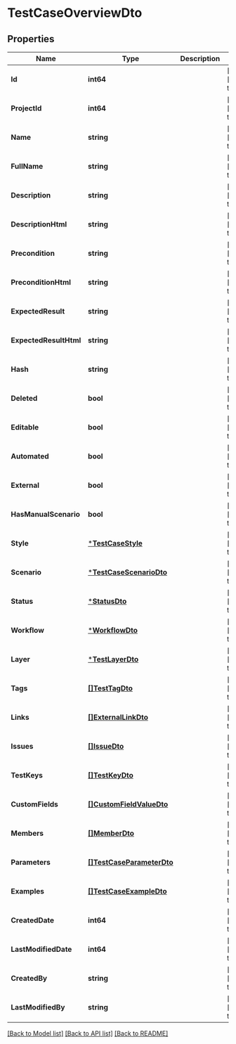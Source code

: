 # TestCaseOverviewDto

## Properties
Name | Type | Description | Notes
------------ | ------------- | ------------- | -------------
**Id** | **int64** |  | [optional] [default to null]
**ProjectId** | **int64** |  | [optional] [default to null]
**Name** | **string** |  | [optional] [default to null]
**FullName** | **string** |  | [optional] [default to null]
**Description** | **string** |  | [optional] [default to null]
**DescriptionHtml** | **string** |  | [optional] [default to null]
**Precondition** | **string** |  | [optional] [default to null]
**PreconditionHtml** | **string** |  | [optional] [default to null]
**ExpectedResult** | **string** |  | [optional] [default to null]
**ExpectedResultHtml** | **string** |  | [optional] [default to null]
**Hash** | **string** |  | [optional] [default to null]
**Deleted** | **bool** |  | [optional] [default to null]
**Editable** | **bool** |  | [optional] [default to null]
**Automated** | **bool** |  | [optional] [default to null]
**External** | **bool** |  | [optional] [default to null]
**HasManualScenario** | **bool** |  | [optional] [default to null]
**Style** | [***TestCaseStyle**](TestCaseStyle.md) |  | [optional] [default to null]
**Scenario** | [***TestCaseScenarioDto**](TestCaseScenarioDto.md) |  | [optional] [default to null]
**Status** | [***StatusDto**](StatusDto.md) |  | [optional] [default to null]
**Workflow** | [***WorkflowDto**](WorkflowDto.md) |  | [optional] [default to null]
**Layer** | [***TestLayerDto**](TestLayerDto.md) |  | [optional] [default to null]
**Tags** | [**[]TestTagDto**](TestTagDto.md) |  | [optional] [default to null]
**Links** | [**[]ExternalLinkDto**](ExternalLinkDto.md) |  | [optional] [default to null]
**Issues** | [**[]IssueDto**](IssueDto.md) |  | [optional] [default to null]
**TestKeys** | [**[]TestKeyDto**](TestKeyDto.md) |  | [optional] [default to null]
**CustomFields** | [**[]CustomFieldValueDto**](CustomFieldValueDto.md) |  | [optional] [default to null]
**Members** | [**[]MemberDto**](MemberDto.md) |  | [optional] [default to null]
**Parameters** | [**[]TestCaseParameterDto**](TestCaseParameterDto.md) |  | [optional] [default to null]
**Examples** | [**[]TestCaseExampleDto**](TestCaseExampleDto.md) |  | [optional] [default to null]
**CreatedDate** | **int64** |  | [optional] [default to null]
**LastModifiedDate** | **int64** |  | [optional] [default to null]
**CreatedBy** | **string** |  | [optional] [default to null]
**LastModifiedBy** | **string** |  | [optional] [default to null]

[[Back to Model list]](../README.md#documentation-for-models) [[Back to API list]](../README.md#documentation-for-api-endpoints) [[Back to README]](../README.md)

